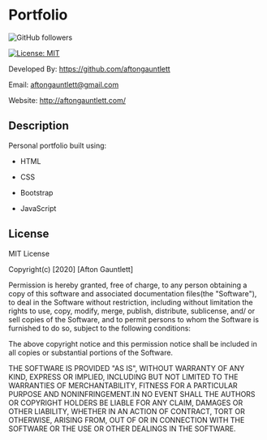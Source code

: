# Portfolio

![GitHub followers](https://img.shields.io/github/followers/aftongauntlett?style=social)

[![License: MIT](https://img.shields.io/badge/License-MIT-yellow.svg)](https://opensource.org/licenses/MIT)


Developed By: https://github.com/aftongauntlett

Email: aftongauntlett@gmail.com

Website: http://aftongauntlett.com/


## Description
Personal portfolio built using:

* HTML

* CSS

* Bootstrap

* JavaScript


## License

MIT License

Copyright(c) [2020] [Afton Gauntlett]

Permission is hereby granted, free of charge, to any person obtaining a copy
of this software and associated documentation files(the "Software"), to deal
in the Software without restriction, including without limitation the rights
to use, copy, modify, merge, publish, distribute, sublicense, and/ or sell
copies of the Software, and to permit persons to whom the Software is
furnished to do so, subject to the following conditions:

The above copyright notice and this permission notice shall be included in all
copies or substantial portions of the Software.

THE SOFTWARE IS PROVIDED "AS IS", WITHOUT WARRANTY OF ANY KIND, EXPRESS OR
IMPLIED, INCLUDING BUT NOT LIMITED TO THE WARRANTIES OF MERCHANTABILITY,
    FITNESS FOR A PARTICULAR PURPOSE AND NONINFRINGEMENT.IN NO EVENT SHALL THE
AUTHORS OR COPYRIGHT HOLDERS BE LIABLE FOR ANY CLAIM, DAMAGES OR OTHER
LIABILITY, WHETHER IN AN ACTION OF CONTRACT, TORT OR OTHERWISE, ARISING FROM,
    OUT OF OR IN CONNECTION WITH THE SOFTWARE OR THE USE OR OTHER DEALINGS IN THE
SOFTWARE. 